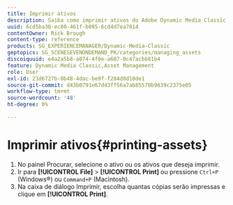 ```yaml
---
title: Imprimir ativos
description: Saiba como imprimir ativos do Adobe Dynamic Media Classic.
uuid: 6cd5ba38-ec80-461f-b095-6cd4d7ea7814
contentOwner: Rick Brough
content-type: reference
products: SG_EXPERIENCEMANAGER/Dynamic-Media-Classic
geptopics: SG_SCENESEVENONDEMAND_PK/categories/managing_assets
discoiquuid: e4a2a5b8-a074-4f0e-a607-0c47acbb81b4
feature: Dynamic Media Classic,Asset Management
role: User
exl-id: 23d6727b-0b48-4dac-be9f-f284d8d10de1
source-git-commit: d43b0791e67d43ff56a7ab85570b9639c2375e05
workflow-type: tm+mt
source-wordcount: '48'
ht-degree: 0%

---
```


# Imprimir ativos{#printing-assets}

1. No painel Procurar, selecione o ativo ou os ativos que deseja imprimir.
1. Ir para **[!UICONTROL File]** > **[!UICONTROL Print]** ou pressione `Ctrl+P` (Windows®) ou `Command+P` (Macintosh).
1. Na caixa de diálogo Imprimir, escolha quantas cópias serão impressas e clique em **[!UICONTROL Print]**.
